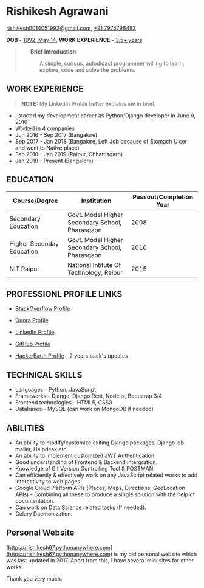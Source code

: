 # Rishikesh Agrawani

<a href="#rishikesh-email">rishikesh0014051992@gmail.com</a>, <a href="#rishikesh-phone">+91 7975796483</a>

<b>DOB</b> - <a href="rishikesh-dob">1992, May 14</a>, <b>WORK EXPERIENCE</b> - <a href="rishikesh-experience">3.5+ years</a>

> <ul><b>Brief Introduction</b><ul>
>
> A simple, curious, autodidact programmer willing to learn, explore, code and solve 
the problems.


## WORK EXPERIENCE

> **NOTE:** My LinkedIn Profile better explains me in brief.

+ I started my development career as Python/Django developer in June 9, 2016
+ Worked in 4 companies
+ Jun 2016 - Sep 2017 (Bangalore)
+ Sep 2017 - Jan 2018 (Bangalore, Left Job because of Stomach Ulcer and went to Native place)
+ Feb 2018 - Jan 2019 (Raipur, Chhattisgarh)
+ Jan 2019 - Present  (Bangalore)

## EDUCATION

| Course/Degree | Institution | Passout/Completion Year |
| --- | --- | --- |
| Secondary Education | Govt. Model Higher Secondary School, Pharasgaon | 2008 |
| Higher Seconday Education |  Govt. Model Higher Secondary School, Pharasgaon | 2010 | 
| NIT Raipur | National Intitute Of Technology, Raipur | 2015 |


## PROFESSIONL PROFILE LINKS

+ [StackOverflow Profile](https://stackoverflow/hygull/)

+ [Quora Profile](https://quora.com/)

+ [LinkedIn Profile](https://www.linkedin.com/in/rishikesh-agrawani-0358ba119/)

+ [GitHub Profile](https://github.com/hygull/)

+ [HackerEarth Profile](https://www.hackerearth.com/@rishikesh33) - 2 years back's updates

## TECHNICAL SKILLS 

+ Languages - Python, JavaScript
+ Frameworks - Django, Django Rest, Node.js, Bootstrap 3/4
+ Frontend technologies - HTML5, CSS3
+ Databases - MySQL (can work on MongoDB if needed)

## ABILITIES

+ An ability to modify/customize exiting Django packages, Django-db-mailer, Helpdesk etc. 
+ An ability to implement customized JWT Authentication.
+ Good understanding of Frontend & Backend intergration.
+ Knowledge of Git Version Controlling Tool & POSTMAN.
+ Can efficiently & effectively work on any JavaScript related works to add interactivity to web pages.
+ Google Cloud Platform APIs (Places, Maps, Directions, GeoLocation APIs) - Combining all these to produce a single solution with the help of documentation.
+ Can work on Data Science related tasks (If needed).
+ Celery Daemonization. 

## Personal Website

[https://rishikesh67.pythonanywhere.com](https://rishikesh67.pythonanywhere.com) is my old personal website which was last updated in 2017.
Apart from this, I have several mini sites for other works.

Thank you very much.
